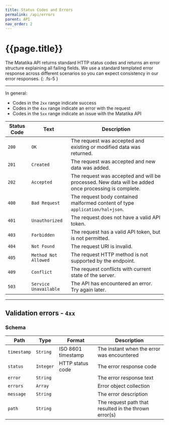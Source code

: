 ```yaml
---
title: Status Codes and Errors
permalink: /api/errors
parent: API
nav_order: 2
---
```


# {{page.title}}

The Matatika API returns standard HTTP status codes and returns an error structure explaining all failing fields.  We use a standard templated error response across different scenarios so you can expect consistency in our error responses.
{: .fs-5 }

---

In general:
- Codes in the `2xx` range indicate success
- Codes in the `4xx` range indicate an error with the request
- Codes in the `5xx` range indicate an issue with the Matatika API

Status Code | Text | Description
----------- | ---- | -----------
`200` | `OK` | The request was accepted and existing or modified data was returned.
`201` | `Created` | The request was accepted and new data was added.
`202` | `Accepted` | The request was accepted and will be processed. New data will be added once processing is complete.
`400` | `Bad Request` | The request body contained malformed content of type `application/hal+json`.
`401` | `Unauthorized` | The request does not have a valid API token.
`403` | `Forbidden` | The request has a valid API token, but is not permitted.
`404` | `Not Found` | The request URI is invalid.
`405` | `Method Not Allowed` | The request HTTP method is not supported by the endpoint.
`409` | `Conflict` | The request conflicts with current state of the server.
`503` | `Service Unavailable`| The API has encountered an error. Try again later.

---

## Validation errors - `4xx`
### Schema

Path | Type | Format | Description
---- | ---- | ------ | -----------
`timestamp` | `String` | ISO 8601 timestamp | The instant when the error was encountered
`status` | `Integer` | HTTP status code | The error response code
`error` | `String` | | The error response text
`errors` | `Array` | | Error object collection
`message` | `String` | | The error description
`path` | `String` | | The request path that resulted in the thrown error(s)

